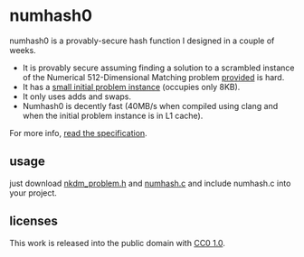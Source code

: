 # numhash0
numhash0 is a provably-secure hash function I designed in a couple of weeks.
  - It is provably secure assuming finding a solution to a scrambled instance of the Numerical 512-Dimensional Matching problem [provided](https://github.com/dedman24/numhash0/blob/main/numhash/nkdm_problem.h) is hard.
  - It has a [small initial problem instance](https://github.com/dedman24/numhash0/blob/main/numhash/nkdm_problem.h) (occupies only 8KB).
  - It only uses adds and swaps.
  - Numhash0 is decently fast (40MB/s when compiled using clang and when the initial problem instance is in L1 cache).
    
For more info, [read the specification](https://github.com/dedman24/numhash0/blob/main/numhash/paper/NUMHASH%20PAPER.pdf).

## usage
just download [nkdm_problem.h](https://github.com/dedman24/numhash0/blob/main/numhash/ndkm_problem.h) and [numhash.c](https://github.com/dedman24/numhash0/blob/main/numhash/numhash.c) and include numhash.c into your project.

## licenses
This work is released into the public domain with [CC0 1.0](https://github.com/dedman24/numhash0/blob/main/LICENSE).
